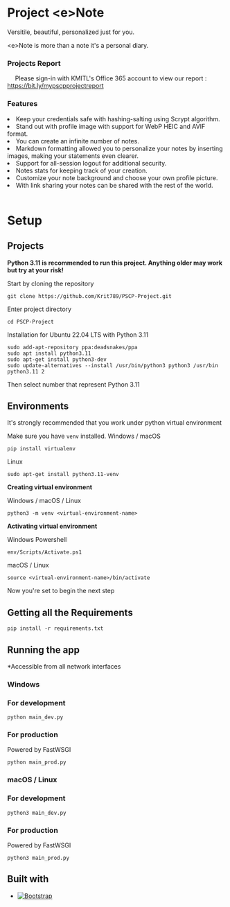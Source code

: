 # Project &lt;e&gt;Note

Versitile, beautiful, personalized just for you.

&lt;e&gt;Note is more than a note it's a personal diary.

### Projects Report

&emsp; Please sign-in with KMITL's Office 365 account to view our report : https://bit.ly/mypscpprojectreport

### Features 
<li>Keep your credentials safe with hashing-salting using Scrypt algorithm.</li>
<li>Stand out with profile image with support for WebP HEIC and AVIF format.</li>
<li>You can create an infinite number of notes.</li>
<li>Markdown formatting allowed you to personalize your notes by inserting images, making your statements even clearer.</li>
<li>Support for all-session logout for additional security.</li>
<li>Notes stats for keeping track of your creation.</li>
<li>Customize your note background and choose your own profile picture.</li>
<li>With link sharing your notes can be shared with the rest of the world.</li>

<br>

# Setup
## <b>Projects</b>

<b>Python 3.11 is recommended to run this project. Anything older may work but try at your risk!</b>

Start by cloning the repository

    git clone https://github.com/Krit789/PSCP-Project.git

Enter project directory

    cd PSCP-Project

Installation for Ubuntu 22.04 LTS with Python 3.11 

    sudo add-apt-repository ppa:deadsnakes/ppa
    sudo apt install python3.11
    sudo apt-get install python3-dev
    sudo update-alternatives --install /usr/bin/python3 python3 /usr/bin python3.11 2
Then select number that represent Python 3.11

## <b>Environments</b>
It's strongly recommended that you work under python virtual environment

Make sure you have <code>venv</code> installed.
Windows / macOS

    pip install virtualenv

Linux

    sudo apt-get install python3.11-venv

<b>Creating virtual environment</b>

Windows / macOS / Linux

    python3 -m venv <virtual-environment-name>

<b>Activating virtual environment</b>

Windows Powershell

    env/Scripts/Activate.ps1

macOS / Linux

    source <virtual-environment-name>/bin/activate

Now you're set to begin the next step<br />

## <b>Getting all the Requirements</b>

    pip install -r requirements.txt

## <b>Running the app</b>
*Accessible from all network interfaces

### <b>Windows</b>

### <b>For development</b>
    python main_dev.py

### <b>For production</b>
Powered by FastWSGI

    python main_prod.py

### <b>macOS / Linux</b>

### <b>For development</b>
    python3 main_dev.py

### <b>For production</b>
Powered by FastWSGI

    python3 main_prod.py


## Built with
* [![Bootstrap][Bootstrap.com]][Bootstrap-url]


[Bootstrap.com]: https://img.shields.io/badge/Bootstrap-563D7C?style=for-the-badge&logo=bootstrap&logoColor=white
[Bootstrap-url]: https://getbootstrap.com
